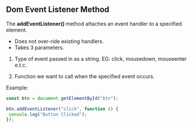 ## Dom Event Listener Method

The <b>addEventListener() </b> method attaches an event handler to a specified element.

- Does not over-ride existing handlers. 
 - Takes 3 parameters. 

 1. Type of event passed in as a string. EG: click, mousedown, mouseenter e.t.c.

 2. Function we want to call when the specified event occurs. 

 Example: 

 ```js
 const btn = document.getElementById("btn");

btn.addEventListener("click", function () {
  console.log("Button Clicked");
});
```

